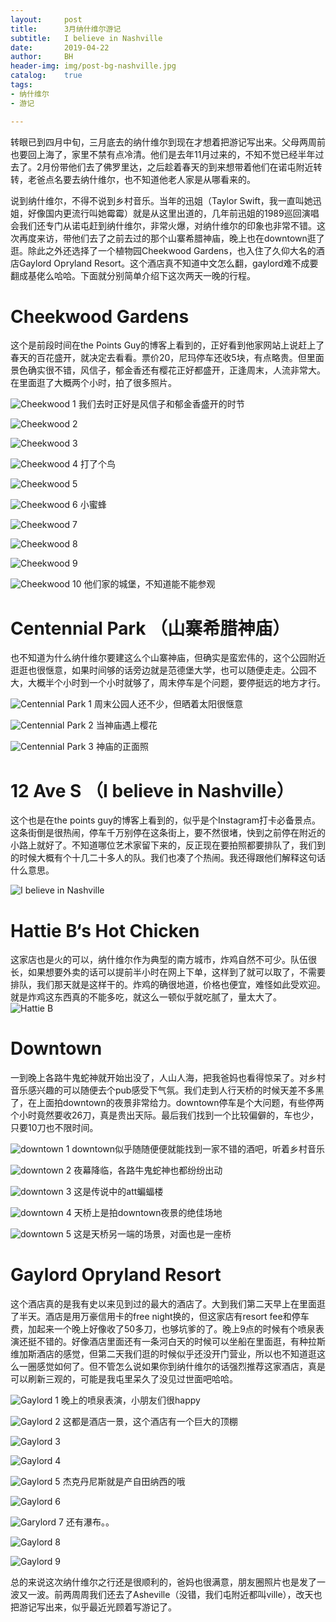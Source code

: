```yaml
---
layout:     post
title:      3月纳什维尔游记
subtitle:   I believe in Nashville
date:       2019-04-22
author:     BH
header-img: img/post-bg-nashville.jpg
catalog:    true
tags:       
- 纳什维尔
- 游记

---
```


转眼已到四月中旬，三月底去的纳什维尔到现在才想着把游记写出来。父母两周前也要回上海了，家里不禁有点冷清。他们是去年11月过来的，不知不觉已经半年过去了。2月份带他们去了佛罗里达，之后趁着春天的到来想带着他们在诺屯附近转转，老爸点名要去纳什维尔，也不知道他老人家是从哪看来的。

说到纳什维尔，不得不说到乡村音乐。当年的迅姐（Taylor Swift，我一直叫她迅姐，好像国内更流行叫她霉霉）就是从这里出道的，几年前迅姐的1989巡回演唱会我们还专门从诺屯赶到纳什维尔，非常火爆，对纳什维尔的印象也非常不错。这次再度来访，带他们去了之前去过的那个山寨希腊神庙，晚上也在downtown逛了逛。除此之外还选择了一个植物园Cheekwood Gardens，也入住了久仰大名的酒店Gaylord Opryland Resort。这个酒店真不知道中文怎么翻，gaylord难不成要翻成基佬么哈哈。下面就分别简单介绍下这次两天一晚的行程。

Cheekwood Gardens
=====
这个是前段时间在the Points Guy的博客上看到的，正好看到他家网站上说赶上了春天的百花盛开，就决定去看看。票价20，尼玛停车还收5块，有点略贵。但里面景色确实很不错，风信子，郁金香还有樱花正好都盛开，正逢周末，人流非常大。在里面逛了大概两个小时，拍了很多照片。

![Cheekwood 1](https://s2.ax1x.com/2019/04/30/E8ACwR.jpg)
我们去时正好是风信子和郁金香盛开的时节

![Cheekwood 2](https://s2.ax1x.com/2019/04/30/E8ASOJ.jpg)

![Cheekwood 3](https://s2.ax1x.com/2019/04/30/E8kxlF.jpg)

![Cheekwood 4](https://s2.ax1x.com/2019/04/30/E8kzy4.jpg)
打了个鸟

![Cheekwood 5](https://s2.ax1x.com/2019/04/30/E8kvSU.jpg)

![Cheekwood 6](https://s2.ax1x.com/2019/04/30/E8kXWT.jpg)
小蜜蜂

![Cheekwood 7](https://s2.ax1x.com/2019/04/30/E8A9m9.jpg)

![Cheekwood 8](https://s2.ax1x.com/2019/04/30/E8kOYV.jpg)

![Cheekwood 9](https://s2.ax1x.com/2019/04/30/E8kHwn.jpg)

![Cheekwood 10](https://s2.ax1x.com/2019/04/30/E8kLF0.jpg)
他们家的城堡，不知道能不能参观

Centennial Park （山寨希腊神庙）
=====
也不知道为什么纳什维尔要建这么个山寨神庙，但确实是蛮宏伟的，这个公园附近逛逛也很惬意，如果时间够的话旁边就是范德堡大学，也可以随便走走。公园不大，大概半个小时到一个小时就够了，周末停车是个问题，要停挺远的地方才行。

![Centennial Park 1](https://s2.ax1x.com/2019/04/30/E8kboq.jpg)
周末公园人还不少，但晒着太阳很惬意

![Centennial Park 2](https://s2.ax1x.com/2019/04/30/E8k7es.jpg)
当神庙遇上樱花

![Centennial Park 3](https://s2.ax1x.com/2019/04/30/E8koLj.jpg)
神庙的正面照

12 Ave S （I believe in Nashville）
=====
这个也是在the points guy的博客上看到的，似乎是个Instagram打卡必备景点。这条街倒是很热闹，停车千万别停在这条街上，要不然很堵，快到之前停在附近的小路上就好了。不知道哪位艺术家留下来的，反正现在要拍照都要排队了，我们到的时候大概有个十几二十多人的队。我们也凑了个热闹。我还得跟他们解释这句话什么意思。

![I believe in Nashville](https://s2.ax1x.com/2019/04/30/E8kIyQ.jpg)

Hattie B‘s Hot Chicken
=====
这家店也是火的可以，纳什维尔作为典型的南方城市，炸鸡自然不可少。队伍很长，如果想要外卖的话可以提前半小时在网上下单，这样到了就可以取了，不需要排队，我们那天就是这样干的。炸鸡的确很地道，价格也便宜，难怪如此受欢迎。就是炸鸡这东西真的不能多吃，就这么一顿似乎就吃腻了，量太大了。
![Hattie B](https://s2.ax1x.com/2019/04/30/E8k4SS.jpg)

Downtown
=====
一到晚上各路牛鬼蛇神就开始出没了，人山人海，把我爸妈也看得惊呆了。对乡村音乐感兴趣的可以随便去个pub感受下气氛。我们走到人行天桥的时候天差不多黑了，在上面拍downtown的夜景非常给力。downtown停车是个大问题，有些停两个小时竟然要收26刀，真是贵出天际。最后我们找到一个比较偏僻的，车也少，只要10刀也不限时间。

![downtown 1](https://s2.ax1x.com/2019/04/30/E8kfW8.jpg)
downtown似乎随随便便就能找到一家不错的酒吧，听着乡村音乐

![downtown 2](https://s2.ax1x.com/2019/04/30/E8kRFP.jpg)
夜幕降临，各路牛鬼蛇神也都纷纷出动

![downtown 3](https://s2.ax1x.com/2019/04/30/E8kWJf.jpg)
这是传说中的att蝙蝠楼

![downtown 4](https://s2.ax1x.com/2019/04/30/E8k5Qg.jpg)
天桥上是拍downtown夜景的绝佳场地

![downtown 5](https://s2.ax1x.com/2019/04/30/E8kgot.jpg)
这是天桥另一端的场景，对面也是一座桥

Gaylord Opryland Resort
=====
这个酒店真的是我有史以来见到过的最大的酒店了。大到我们第二天早上在里面逛了半天。酒店是用万豪信用卡的free night换的，但这家店有resort fee和停车费，加起来一个晚上好像收了50多刀，也够坑爹的了。晚上9点的时候有个喷泉表演还挺不错的。好像酒店里面还有一条河白天的时候可以坐船在里面逛，有种拉斯维加斯酒店的感觉，但第二天我们逛的时候似乎还没开门营业，所以也不知道逛这么一圈感觉如何了。但不管怎么说如果你到纳什维尔的话强烈推荐这家酒店，真是可以刷新三观的，可能是我屯里呆久了没见过世面吧哈哈。

![Gaylord 1](https://s2.ax1x.com/2019/04/30/E8kcdI.jpg)
晚上的喷泉表演，小朋友们很happy

![Gaylord 2](https://s2.ax1x.com/2019/04/30/E8ksLd.jpg)
这都是酒店一景，这个酒店有一个巨大的顶棚

![Gaylord 3](https://s2.ax1x.com/2019/04/30/E8k6eA.jpg)

![Gaylord 4](https://s2.ax1x.com/2019/04/30/E8kwRO.jpg)

![Gaylord 5](https://s2.ax1x.com/2019/04/30/E8kNIx.jpg)
杰克丹尼斯就是产自田纳西的哦

![Gaylord 6](https://s2.ax1x.com/2019/04/30/E8krsH.jpg)

![Garylord 7](https://s2.ax1x.com/2019/04/30/E8kdJK.jpg)
还有瀑布。。

![Gaylord 8](https://s2.ax1x.com/2019/04/30/E8kDQe.jpg)

![Gaylord 9](https://s2.ax1x.com/2019/04/30/E8kai6.jpg)

总的来说这次纳什维尔之行还是很顺利的，爸妈也很满意，朋友圈照片也是发了一波又一波。前两周周我们还去了Asheville（没错，我们屯附近都叫ville），改天也把游记写出来，似乎最近光顾着写游记了。

